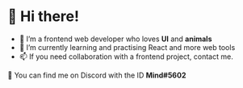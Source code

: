 # 👋 Hi there!

- 💞️ I’m a frontend web developer who loves **UI** and **animals**
- 🌱 I’m currently learning and practising React and more web tools
- 📫 If you need collaboration with a frontend project, contact me.

👀 You can find me on Discord with the ID **Mind#5602**
